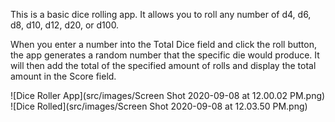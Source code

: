 This is a basic dice rolling app. It allows you to roll any number of d4, d6, d8, d10, d12, d20, or d100.  

When you enter a number into the Total Dice field and click the roll button, the app generates a random number that the specific die would produce.  It will then add the total of the specified amount of rolls and display the total amount in the Score field.

![Dice Roller App](src/images/Screen Shot 2020-09-08 at 12.00.02 PM.png)
![Dice Rolled](src/images/Screen Shot 2020-09-08 at 12.03.50 PM.png)